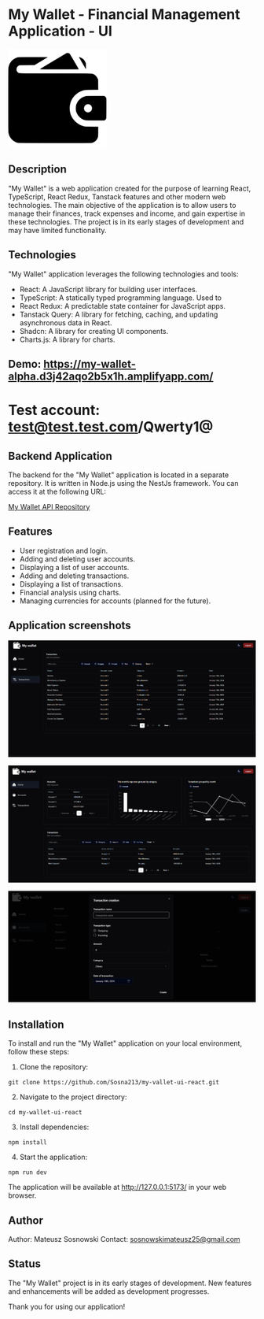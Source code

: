 # My Wallet - Financial Management Application - UI

<img src="./public/assets/logo.svg" width="200">

## Description

"My Wallet" is a web application created for the purpose of learning React, TypeScript, React Redux, Tanstack features and other modern web technologies. The main objective of the application is to allow users to manage their finances, track expenses and income, and gain expertise in these technologies. The project is in its early stages of development and may have limited functionality.

## Technologies

"My Wallet" application leverages the following technologies and tools:

* React: A JavaScript library for building user interfaces.
* TypeScript: A statically typed programming language. Used to 
* React Redux: A predictable state container for JavaScript apps.
* Tanstack Query: A library for fetching, caching, and updating asynchronous data in React.
* Shadcn: A library for creating UI components.
* Charts.js: A library for charts.

## Demo: https://my-wallet-alpha.d3j42aqo2b5x1h.amplifyapp.com/
# Test account: test@test.test.com/Qwerty1@

## Backend Application

The backend for the "My Wallet" application is located in a separate repository. It is written in Node.js using the NestJs framework. You can access it at the following URL:

[My Wallet API Repository](https://github.com/Sosna213/MyWalletApi)

## Features

* User registration and login.
* Adding and deleting user accounts.
* Displaying a list of user accounts.
* Adding and deleting transactions.
* Displaying a list of transactions.
* Financial analysis using charts.
* Managing currencies for accounts (planned for the future).

## Application screenshots

![AppPreview1.png](./public/redme-screenshots/Transactions.png)

![AppPreview2.png](./public/redme-screenshots/HomeDashboard.png)

![AppPreview2.png](./public/redme-screenshots/CreateTransaction.png)

## Installation

To install and run the "My Wallet" application on your local environment, follow these steps:

1. Clone the repository:

```
git clone https://github.com/Sosna213/my-vallet-ui-react.git
```
2. Navigate to the project directory:
```
cd my-wallet-ui-react
```
3. Install dependencies:
```
npm install
```
4. Start the application:
```
npm run dev
```
The application will be available at http://127.0.0.1:5173/ in your web browser.

## Author

Author: Mateusz Sosnowski
Contact: sosnowskimateusz25@gmail.com

## Status

The "My Wallet" project is in its early stages of development. New features and enhancements will be added as development progresses.

Thank you for using our application!  
